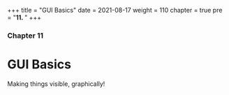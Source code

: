 +++
title = "GUI Basics"
date = 2021-08-17
weight = 110
chapter = true
pre = "<b>11. </b>"
+++

### Chapter 11

# GUI Basics

Making things visible, graphically!

